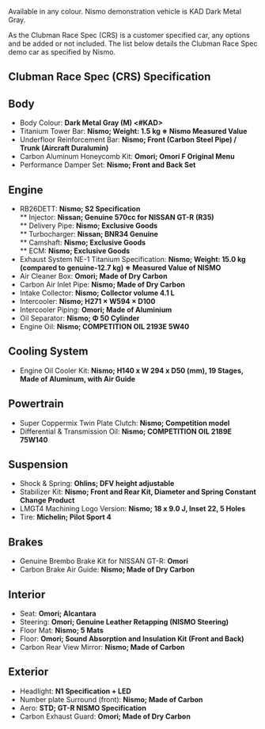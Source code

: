 Available in any colour. Nismo demonstration vehicle is KAD Dark Metal Gray.  
  
As the Clubman Race Spec (CRS) is a customer specified car, any options and be added or not included. The list below details the Clubman Race Spec demo car as specified by Nismo.  
  
## Clubman Race Spec (CRS) Specification  
  
## Body  
* Body Colour: __Dark Metal Gray (M) <#KAD>__  
* Titanium Tower Bar: __Nismo; Weight: 1.5 kg ※ Nismo Measured Value__  
* Underfloor Reinforcement Bar: __Nismo; Front (Carbon Steel Pipe) / Trunk (Aircraft Duralumin)__  
* Carbon Aluminum Honeycomb Kit: __Omori; Omori F Original Menu__  
* Performance Damper Set: __Nismo; Front and Back Set__  
  
## Engine  
* RB26DETT: __Nismo; S2 Specification__  
** Injector: __Nissan; Genuine 570cc for NISSAN GT-R (R35)__  
** Delivery Pipe: __Nismo; Exclusive Goods__  
** Turbocharger: __Nissan; BNR34 Genuine__  
** Camshaft: __Nismo; Exclusive Goods__  
** ECM: __Nismo; Exclusive Goods__  
* Exhaust System NE-1 Titanium Specification: __Nismo; Weight: 15.0 kg (compared to genuine-12.7 kg) ※ Measured Value of NISMO__  
* Air Cleaner Box: __Omori; Made of Dry Carbon__  
* Carbon Air Inlet Pipe: __Nismo; Made of Dry Carbon__  
* Intake Collector: __Nismo; Collector volume 4.1 L__  
* Intercooler: __Nismo; H271 × W594 × D100__  
* Intercooler Piping: __Omori; Made of Aluminium__  
* Oil Separator: __Nismo; Φ 50 Cylinder__  
* Engine Oil: __Nismo; COMPETITION OIL 2193E 5W40__  
  
## Cooling System  
* Engine Oil Cooler Kit: __Nismo; H140 x W 294 x D50 (mm), 19 Stages, Made of Aluminum, with Air Guide__  
  
## Powertrain  
* Super Coppermix Twin Plate Clutch: __Nismo; Competition model__  
* Differential & Transmission Oil: __Nismo; COMPETITION OIL 2189E 75W140__  
  
## Suspension  
* Shock & Spring: __Ohlins; DFV height adjustable__  
* Stabilizer Kit: __Nismo; Front and Rear Kit, Diameter and Spring Constant Change Product__  
* LMGT4 Machining Logo Version: __Nismo; 18 x 9.0 J, Inset 22, 5 Holes__  
* Tire: __Michelin; Pilot Sport 4__  
  
## Brakes  
* Genuine Brembo Brake Kit for NISSAN GT-R: __Omori__  
* Carbon Brake Air Guide: __Nismo; Made of Dry Carbon__  
  
## Interior  
* Seat: __Omori; Alcantara__  
* Steering: __Omori; Genuine Leather Retapping (NISMO Steering)__  
* Floor Mat: __Nismo; 5 Mats__  
* Floor: __Omori; Sound Absorption and Insulation Kit (Front and Back)__  
* Carbon Rear View Mirror: __Nismo; Made of Carbon__  
  
## Exterior  
* Headlight: __N1 Specification + LED__  
* Number plate Surround (front): __Nismo; Made of Carbon__  
* Aero: __STD; GT-R NISMO Specification__  
* Carbon Exhaust Guard: __Omori; Made of Dry Carbon__  